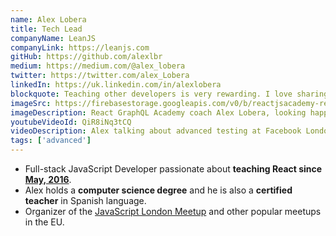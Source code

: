 ```yaml
---
name: Alex Lobera
title: Tech Lead
companyName: LeanJS
companyLink: https://leanjs.com
gitHub: https://github.com/alexlbr
medium: https://medium.com/@alex_lobera
twitter: https://twitter.com/alex_Lobera
linkedIn: https://uk.linkedin.com/in/alexlobera
blockquote: Teaching other developers is very rewarding. I love sharing what I've learned in my career to help others grow and give back. I think this is what really makes our industry move forward.
imageSrc: https://firebasestorage.googleapis.com/v0/b/reactjsacademy-react.appspot.com/o/team%2Falex.jpg?alt=media
imageDescription: React GraphQL Academy coach Alex Lobera, looking happy with mountains in the background
youtubeVideoId: QiR8iNq3tCQ
videoDescription: Alex talking about advanced testing at Facebook London HQ
tags: ['advanced']
---
```


- Full-stack JavaScript Developer passionate about **teaching React since <a href="https:/www.meetup.com/JavaScript-London/events/230287691/" class="coach-profiles">May, 2016</a>**.
- Alex holds a **computer science degree** and he is also a **certified teacher** in Spanish language.
- Organizer of the <a href="https://www.meetup.com/JavaScript-london/" class="coach-profiles">JavaScript London Meetup</a> and other popular meetups in the EU.
